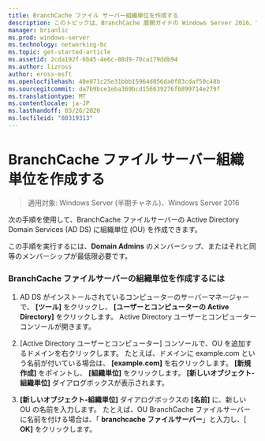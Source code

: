 ```yaml
---
title: BranchCache ファイル サーバー組織単位を作成する
description: このトピックは、BranchCache 展開ガイドの Windows Server 2016、ブランチ オフィスに WAN 帯域幅使用量を最適化するために分散され、ホスト型キャッシュ モードで BranchCache を展開する方法を示しますの一部
manager: brianlic
ms.prod: windows-server
ms.technology: networking-bc
ms.topic: get-started-article
ms.assetid: 2cda192f-6b45-4e6c-88d9-70ca179ddb94
ms.author: lizross
author: eross-msft
ms.openlocfilehash: 40e871c25e31bbb15964d856da0f83cdaf50c48b
ms.sourcegitcommit: da7b9bce1eba369bcd156639276f6899714e279f
ms.translationtype: MT
ms.contentlocale: ja-JP
ms.lasthandoff: 03/26/2020
ms.locfileid: "80319313"
---
```

# <a name="create-the-branchcache-file-servers-organizational-unit"></a>BranchCache ファイル サーバー組織単位を作成する

>適用対象: Windows Server (半期チャネル)、Windows Server 2016

次の手順を使用して、BranchCache ファイルサーバーの Active Directory Domain Services (AD DS) に組織単位 (OU) を作成できます。  
  
この手順を実行するには、**Domain Admins** のメンバーシップ、またはそれと同等のメンバーシップが最低限必要です。  
  
### <a name="to-create-the-branchcache-file-servers-organizational-unit"></a>BranchCache ファイルサーバーの組織単位を作成するには  
  
1.  AD DS がインストールされているコンピューターのサーバーマネージャーで、 **[ツール]** をクリックし、 **[ユーザーとコンピューターの Active Directory]** をクリックします。 Active Directory ユーザーとコンピューター コンソールが開きます。  
  
2.  [Active Directory ユーザーとコンピューター] コンソールで、OU を追加するドメインを右クリックします。 たとえば、ドメインに example.com という名前が付いている場合は、 **[example.com]** を右クリックします。 **[新規作成]** をポイントし、 **[組織単位]** をクリックします。 **[新しいオブジェクト-組織単位]** ダイアログボックスが表示されます。  
  
3.  **[新しいオブジェクト-組織単位]** ダイアログボックスの **[名前]** に、新しい OU の名前を入力します。 たとえば、OU BranchCache ファイルサーバーに名前を付ける場合は、「 **branchcache ファイルサーバー**」と入力し、[ **OK]** をクリックします。  
  


